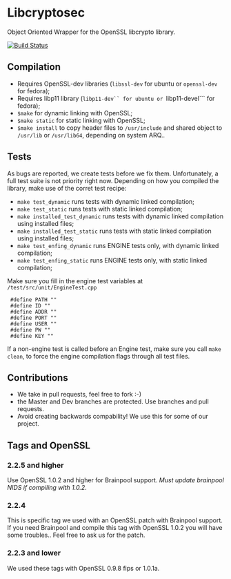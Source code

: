 Libcryptosec
===========
Object Oriented Wrapper for the OpenSSL libcrypto library. 

[![Build Status](https://travis-ci.org/LabSEC/libcryptosec.svg?branch=master)](https://travis-ci.org/LabSEC/libcryptosec)

## Compilation

* Requires OpenSSL-dev libraries (```libssl-dev``` for ubuntu or ```openssl-dev``` for fedora);
* Requires libp11 library (```libp11-dev`` for ubuntu or ```libp11-devel``` for fedora);
* ```$make``` for dynamic linking with OpenSSL;
* ```$make static``` for static linking with OpenSSL;
* ```$make install``` to copy header files to ```/usr/include``` and shared object to ```/usr/lib``` or ```/usr/lib64```, depending on system ARQ..

## Tests

As bugs are reported, we create tests before we fix them. Unfortunately, a full test suite is not priority right now.
Depending on how you compiled the library, make use of the corret test recipe:

* ```make test_dynamic``` runs tests with dynamic linked compilation;
* ```make test_static``` runs tests with static linked compilation;
* ```make installed_test_dynamic``` runs tests with dynamic linked compilation using installed files;
* ```make installed_test_static``` runs tests with static linked compilation using installed files;
* ```make test_enfing_dynamic``` runs ENGINE tests only, with dynamic linked compilation;
* ```make test_enfing_static``` runs ENGINE tests only, with static linked compilation;

Make sure you fill in the engine test variables at ```/test/src/unit/EngineTest.cpp```

```
 #define PATH ""
 #define ID ""
 #define ADDR ""
 #define PORT ""
 #define USER ""
 #define PW ""
 #define KEY ""
```

If a non-engine test is called before an Engine test, make sure you call ```make clean```, to force the engine compilation flags through all test files.

## Contributions

* We take in pull requests, feel free to fork :-)
* the Master and Dev branches are protected. Use branches and 
pull requests.
* Avoid creating backwards compability! We use this for some of
our project.

## Tags and OpenSSL

### 2.2.5 and higher
Use OpenSSL 1.0.2 and higher for Brainpool support.
*Must update brainpool NIDS if compiling with 1.0.2*.

### 2.2.4
This is specific tag we used with an OpenSSL patch
with Brainpool support. If you need Brainpool and
compile this tag with OpenSSL 1.0.2 you will have
some troubles.. Feel free to ask us for the patch.

### 2.2.3 and lower
We used these tags with OpenSSL 0.9.8 fips or 1.0.1a.

